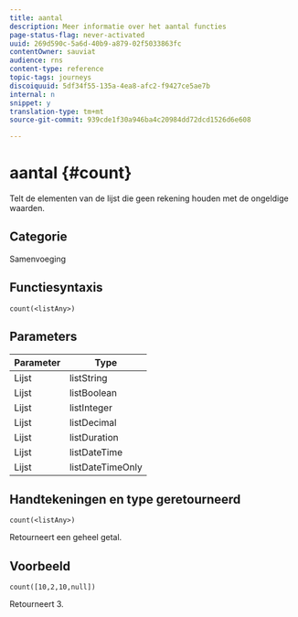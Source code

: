```yaml
---
title: aantal
description: Meer informatie over het aantal functies
page-status-flag: never-activated
uuid: 269d590c-5a6d-40b9-a879-02f5033863fc
contentOwner: sauviat
audience: rns
content-type: reference
topic-tags: journeys
discoiquuid: 5df34f55-135a-4ea8-afc2-f9427ce5ae7b
internal: n
snippet: y
translation-type: tm+mt
source-git-commit: 939cde1f30a946ba4c20984dd72dcd1526d6e608

---
```



# aantal {#count}

Telt de elementen van de lijst die geen rekening houden met de ongeldige waarden.

## Categorie

Samenvoeging

## Functiesyntaxis

`count(<listAny>)`

## Parameters

| Parameter | Type |
|-----------|------------------|
| Lijst | listString |
| Lijst | listBoolean |
| Lijst | listInteger |
| Lijst | listDecimal |
| Lijst | listDuration |
| Lijst | listDateTime |
| Lijst | listDateTimeOnly |

## Handtekeningen en type geretourneerd

`count(<listAny>)`

Retourneert een geheel getal.

## Voorbeeld

`count([10,2,10,null])`

Retourneert 3.
